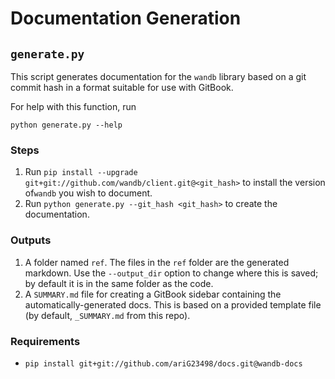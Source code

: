 # Documentation Generation

## `generate.py`

This script generates documentation for the `wandb` library based on a git commit hash in a format suitable for use with GitBook.

For help with this function, run

```text
python generate.py --help
```

### Steps

1. Run `pip install --upgrade git+git://github.com/wandb/client.git@<git_hash>` to install the version of`wandb` you wish to document.
2. Run `python generate.py --git_hash <git_hash>` to create the documentation.

### Outputs

1. A folder named `ref`. The files in the `ref` folder are the generated markdown. Use the `--output_dir` option to change where this is saved; by default it is in the same folder as the code.
2. A `SUMMARY.md` file for creating a GitBook sidebar containing the automatically-generated docs. This is based on a provided template file \(by default, `_SUMMARY.md` from this repo\).

### Requirements

*  `pip install git+git://github.com/ariG23498/docs.git@wandb-docs` 

